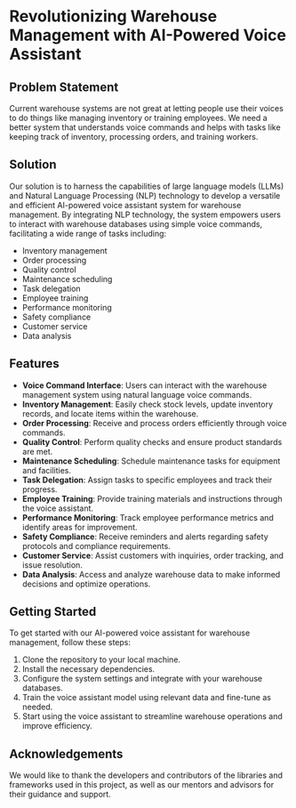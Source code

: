 # Revolutionizing Warehouse Management with AI-Powered Voice Assistant

## Problem Statement

Current warehouse systems are not great at letting people use their voices to do things like managing inventory or training employees. We need a better system that understands voice commands and helps with tasks like keeping track of inventory, processing orders, and training workers.

## Solution

Our solution is to harness the capabilities of large language models (LLMs) and Natural Language Processing (NLP) technology to develop a versatile and efficient AI-powered voice assistant system for warehouse management. By integrating NLP technology, the system empowers users to interact with warehouse databases using simple voice commands, facilitating a wide range of tasks including:

- Inventory management
- Order processing
- Quality control
- Maintenance scheduling
- Task delegation
- Employee training
- Performance monitoring
- Safety compliance
- Customer service
- Data analysis

## Features

- **Voice Command Interface**: Users can interact with the warehouse management system using natural language voice commands.
- **Inventory Management**: Easily check stock levels, update inventory records, and locate items within the warehouse.
- **Order Processing**: Receive and process orders efficiently through voice commands.
- **Quality Control**: Perform quality checks and ensure product standards are met.
- **Maintenance Scheduling**: Schedule maintenance tasks for equipment and facilities.
- **Task Delegation**: Assign tasks to specific employees and track their progress.
- **Employee Training**: Provide training materials and instructions through the voice assistant.
- **Performance Monitoring**: Track employee performance metrics and identify areas for improvement.
- **Safety Compliance**: Receive reminders and alerts regarding safety protocols and compliance requirements.
- **Customer Service**: Assist customers with inquiries, order tracking, and issue resolution.
- **Data Analysis**: Access and analyze warehouse data to make informed decisions and optimize operations.

## Getting Started

To get started with our AI-powered voice assistant for warehouse management, follow these steps:

1. Clone the repository to your local machine.
2. Install the necessary dependencies.
3. Configure the system settings and integrate with your warehouse databases.
4. Train the voice assistant model using relevant data and fine-tune as needed.
5. Start using the voice assistant to streamline warehouse operations and improve efficiency.

## Acknowledgements

We would like to thank the developers and contributors of the libraries and frameworks used in this project, as well as our mentors and advisors for their guidance and support.
